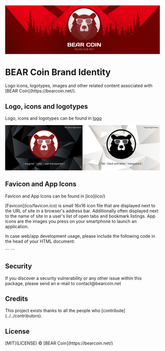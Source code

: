 <p align="center"><img src="img/github_header.png" /></p>

# BEAR Coin Brand Identity
<p>Logo icons, logotypes, images and other related content associated with [BEAR Coin](https://bearcoin.net/).</p>

## Logo, icons and logotypes
Logo, icons and logotypes can be found in [logo](logo/)
<p align="center"><img src="img/logo_usage.png" /></p>

## Favicon and App Icons
<p>Favicon and App Icons can be found in [ico](ico/)</p>
<p>[Favicon](ico/favicon.ico) is small 16x16 icon file that are displayed next to the URL of site in a browser's address bar. Additionally often displayed next to the name of site in a user's list of open tabs and bookmark listings. App Icons are the images you press on your smartphone to launch an application.</p>

<p>In case web/app development usage, please include the following code in the head of your HTML document:</p>
```
<link rel="apple-touch-icon" sizes="57x57" href="/apple-icon-57x57.png">
<link rel="apple-touch-icon" sizes="60x60" href="/apple-icon-60x60.png">
<link rel="apple-touch-icon" sizes="72x72" href="/apple-icon-72x72.png">
<link rel="apple-touch-icon" sizes="76x76" href="/apple-icon-76x76.png">
<link rel="apple-touch-icon" sizes="114x114" href="/apple-icon-114x114.png">
<link rel="apple-touch-icon" sizes="120x120" href="/apple-icon-120x120.png">
<link rel="apple-touch-icon" sizes="144x144" href="/apple-icon-144x144.png">
<link rel="apple-touch-icon" sizes="152x152" href="/apple-icon-152x152.png">
<link rel="apple-touch-icon" sizes="180x180" href="/apple-icon-180x180.png">
<link rel="icon" type="image/png" sizes="192x192"  href="/android-icon-192x192.png">
<link rel="icon" type="image/png" sizes="32x32" href="/favicon-32x32.png">
<link rel="icon" type="image/png" sizes="96x96" href="/favicon-96x96.png">
<link rel="icon" type="image/png" sizes="16x16" href="/favicon-16x16.png">
<link rel='shortcut icon' type='image/x-icon' href='/favicon.ico' />
<link rel="manifest" href="/manifest.json">
<meta name="msapplication-TileColor" content="#ffffff">
<meta name="msapplication-TileImage" content="/ms-icon-144x144.png">
<meta name="theme-color" content="#ffffff">
```

## Security
<p>If you discover a security vulnerability or any other issue within this package, please send an e-mail to contact@bearcoin.net</p>

## Credits
<p>This project exists thanks to all the people who [contribute](../../contributors).</p>

## License
<p>[MIT](LICENSE) © [BEAR Coin](https://bearcoin.net/)</p>
